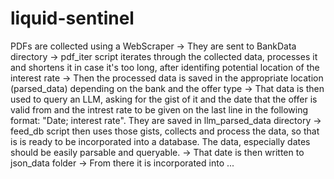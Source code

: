 # liquid-sentinel

PDFs are collected using a WebScraper
->
They are sent to BankData directory
->
pdf_iter script iterates through the collected data, processes it and shortens it in case it's too long,
after identifing potential location of the interest rate
->
Then the processed data is saved in the appropriate location (parsed_data) depending on the bank and the
offer type
->
That data is then used to query an LLM, asking for the gist of it and the date that the offer is valid from and
the intrest rate to be given on the last line in the following format: "Date; interest rate". They are saved in
llm_parsed_data directory
->
feed_db script then uses those gists, collects and process the data, so that is is ready to be incorporated
into a database. The data, especially dates should be easily parsable and queryable.
->
That date is then written to json_data folder
->
From there it is incorporated into ...

